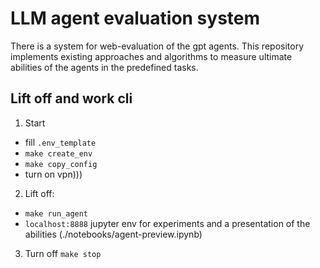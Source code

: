 # LLM agent evaluation system

There is a system for web-evaluation of the gpt agents.
This repository implements existing approaches and algorithms to measure ultimate abilities of the agents
in the predefined tasks.

## Lift off and work cli
1. Start
  * fill `.env_template`
  * `make create_env`
  * `make copy_config`
  * turn on vpn)))

2. Lift off:
  * `make run_agent`
  * `localhost:8888` jupyter env for experiments and a presentation of the abilities (./notebooks/agent-preview.ipynb)

3. Turn off
  `make stop`
